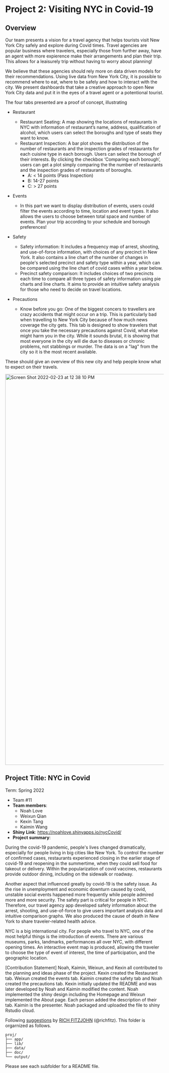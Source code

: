 # Project 2: Visiting NYC in Covid-19

## Overview

Our team presents a vision for a travel agency that helps tourists visit New York City safely and explore during Covid times. Travel agencies are popular business where travelers, especially those from further away, have an agent with more expierence make their arrangements and plan their trip. This allows for a leaisurely trip without having to worry about planning!

We believe that these agencies should rely more on data driven models for their recommendations. Using live data from New York City, it is possible to recommend where to eat, where to be safely and how to interact with the city. We present dashboards that take a creative approach to open New York City data and put it in the eyes of a travel agent or a potentional tourist. 

The four tabs presented are a proof of concept, illustrating 
- Restaurant
	+ Restaurant Seating: A map showing the locations of restaurants in NYC with information of restaurant’s name, address, qualification of alcohol, which users can select the boroughs and type of seats they want to know. 
	+ Restaurant Inspection: A bar plot shows the distribution of the number of restaurants and the inspection grades of restaurants for each cuisine type in each borough. Users can select the borough of their interests. By clicking the checkbox ‘Comparing each borough’, users can get a plot simply comparing the the number of restaurants and the inspection grades of restaurants of boroughs.
		+ A: < 14 points (Pass Inspection)
		+ B: 14-27 points
		+ C: > 27 points 

- Events
	+ In this part we want to display distribution of events, users could filter the events according to time, location and event types. It also allows the users to choose between total space and number of events. Plan your trip according to your schedule and borough preferences!

- Safety
	+ Safety information: It includes a frequency map of arrest, shooting, and use-of-force information, with choices of any precinct in New York. It also contains a line chart of the number of changes in people's selected precinct and safety type within a year, which can be compared using the line chart of covid cases within a year below.
	+ Precinct safety comparison: It includes choices of two precincts each time to compare all three types of safety information using pie charts and line charts. It aims to provide an intuitive safety analysis for those who need to decide on travel locations.

- Precautions 
	+ Know before you go: One of the biggest concers to travellers are crazy accidents that might occur on a trip. This is particularly bad when travelling to New York City because of how much news coverage the city gets. This tab is designed to show travelers that once you take the necessary precautions against Covid, what else might harm you in the city. While it sounds brutal, it is showing that most everyone in the city will die due to diseases or chronic problems, not stabbings or murder. The data is on a "lag" from the city so it is the most recent available. 

These should give an overview of this new city and help people know what to expect on their travels. 


<img width="1241" alt="Screen Shot 2022-02-23 at 12 38 10 PM" src="https://user-images.githubusercontent.com/57121482/155375589-f784a217-8f67-4ca8-9d17-f0483a713fdf.png">


## Project Title: NYC in Covid
Term: Spring 2022
+ Team #11
+ **Team members**: 
	+ Noah Love
	+ Weixun Qian
	+ Kexin Tang
	+ Kaimin Wang
+ **Shiny Link**: https://noahlove.shinyapps.io/nycCovid/
+ **Project summary**: 

During the covid-19 pandemic, people's lives changed dramatically, especially for people living in big cities like New York. To control the number of confirmed cases, restaurants experienced closing in the earlier stage of covid-19 and reopening in the summertime, when they could sell food for takeout or delivery. Within the popularization of covid vaccines, restaurants provide outdoor dining, including on the sidewalk or roadway.

Another aspect that influenced greatly by covid-19 is the safety issue. As the rise in unemployment and economic downturn caused by covid, unstable social events happened more frequently while people admired more and more security. The safety part is critical for people in NYC. Therefore, our travel agency app developed safety information about the arrest, shooting, and use-of-force to give users important analysis data and intuitive comparison graphs. We also produced the cause of death in New York to share traveler-related health advice.

NYC is a big international city. For people who travel to NYC, one of the most helpful things is the introduction of events. There are various museums, parks, landmarks, performances all over NYC, with different opening times. An interactive event map is produced, allowing the traveler to choose the type of event of interest, the time of participation, and the geographic location.

[Contribution Statement] Noah, Kaimin, Weixun, and Kexin all contributed to the planning and ideas phase of the project. Kexin created the Restaurant tab. Weixun created the events tab. Kaimin created the safety tab and Noah created the precautions tab. Kexin initially updated the README and was later developed by Noah and Kaimin modified the content. Noah implemented the shiny design including the Homepage and Weixun implemented the About page. Each person added the description of their tab. Kaimin is the presenter. Noah packaged and uploaded the file to shiny Rstudio cloud. 

Following [suggestions](http://nicercode.github.io/blog/2013-04-05-projects/) by [RICH FITZJOHN](http://nicercode.github.io/about/#Team) (@richfitz). This folder is orgarnized as follows.



```
proj/
├── app/
├── lib/
├── data/
├── doc/
└── output/
```

Please see each subfolder for a README file.

